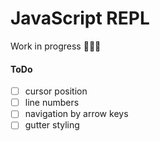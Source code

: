 # JavaScript REPL

Work in progress 👷🏻‍♂️

#### ToDo

- [ ] cursor position
- [ ] line numbers
- [ ] navigation by arrow keys
- [ ] gutter styling
